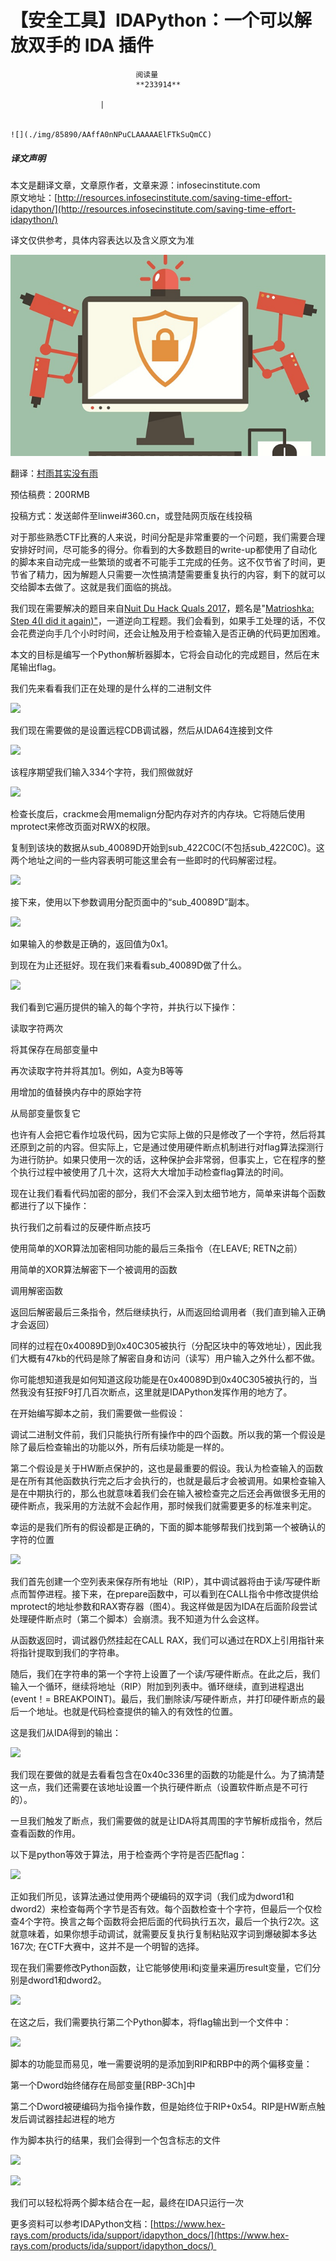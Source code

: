
# 【安全工具】IDAPython：一个可以解放双手的 IDA 插件


                                阅读量   
                                **233914**
                            
                        |
                        
                                                                                                                                    ![](./img/85890/AAffA0nNPuCLAAAAAElFTkSuQmCC)
                                                                                            



##### 译文声明

本文是翻译文章，文章原作者，文章来源：infosecinstitute.com
                                <br>原文地址：[http://resources.infosecinstitute.com/saving-time-effort-idapython/](http://resources.infosecinstitute.com/saving-time-effort-idapython/)

译文仅供参考，具体内容表达以及含义原文为准

[![](./img/85890/t0189742651524d0f4e.png)](./img/85890/t0189742651524d0f4e.png)



翻译：[村雨其实没有雨](http://bobao.360.cn/member/contribute?uid=2671379114)

预估稿费：200RMB

投稿方式：发送邮件至linwei#360.cn，或登陆网页版在线投稿



对于那些熟悉CTF比赛的人来说，时间分配是非常重要的一个问题，我们需要合理安排好时间，尽可能多的得分。你看到的大多数题目的write-up都使用了自动化的脚本来自动完成一些繁琐的或者不可能手工完成的任务。这不仅节省了时间，更节省了精力，因为解题人只需要一次性搞清楚需要重复执行的内容，剩下的就可以交给脚本去做了。这就是我们面临的挑战。

我们现在需要解决的题目来自[Nuit Du Hack Quals 2017](https://quals.nuitduhack.com/)，题名是"[Matrioshka: Step 4(I did it again)"](https://goo.gl/MhVl0g)，一道逆向工程题。我们会看到，如果手工处理的话，不仅会花费逆向手几个小时时间，还会让触及用于检查输入是否正确的代码更加困难。

本文的目标是编写一个Python解析器脚本，它将会自动化的完成题目，然后在末尾输出flag。

我们先来看看我们正在处理的是什么样的二进制文件

[![](./img/85890/AAffA0nNPuCLAAAAAElFTkSuQmCC)](https://p3.ssl.qhimg.com/t01c667b450e1d18cfa.png)

我们现在需要做的是设置远程CDB调试器，然后从IDA64连接到文件

[![](./img/85890/AAffA0nNPuCLAAAAAElFTkSuQmCC)](https://p0.ssl.qhimg.com/t014e159d3d67c4b476.png)

该程序期望我们输入334个字符，我们照做就好

[![](./img/85890/AAffA0nNPuCLAAAAAElFTkSuQmCC)](https://p5.ssl.qhimg.com/t01e56f443152587661.png)

检查长度后，crackme会用memalign分配内存对齐的内存块。它将随后使用mprotect来修改页面对RWX的权限。

复制到该块的数据从sub_40089D开始到sub_422C0C(不包括sub_422C0C)。这两个地址之间的一些内容表明可能这里会有一些即时的代码解密过程。

[![](./img/85890/AAffA0nNPuCLAAAAAElFTkSuQmCC)](https://p2.ssl.qhimg.com/t016f6f22be97a5bc94.png)

接下来，使用以下参数调用分配页面中的“sub_40089D”副本。

[![](./img/85890/AAffA0nNPuCLAAAAAElFTkSuQmCC)](https://p0.ssl.qhimg.com/t0147cc4f096fe364ef.png)

如果输入的参数是正确的，返回值为0x1。

到现在为止还挺好。现在我们来看看sub_40089D做了什么。

[![](./img/85890/AAffA0nNPuCLAAAAAElFTkSuQmCC)](https://p5.ssl.qhimg.com/t01920fc235bb6d3f56.png)

我们看到它遍历提供的输入的每个字符，并执行以下操作：

读取字符两次

将其保存在局部变量中

再次读取字符并将其加1。例如，A变为B等等

用增加的值替换内存中的原始字符

从局部变量恢复它

也许有人会把它看作垃圾代码，因为它实际上做的只是修改了一个字符，然后将其还原到之前的内容。但实际上，它是通过使用硬件断点机制进行对flag算法探测行为进行防护。如果只使用一次的话，这种保护会非常弱，但事实上，它在程序的整个执行过程中被使用了几十次，这将大大增加手动检查flag算法的时间。

现在让我们看看代码加密的部分，我们不会深入到太细节地方，简单来讲每个函数都进行了以下操作：

执行我们之前看过的反硬件断点技巧

使用简单的XOR算法加密相同功能的最后三条指令（在LEAVE; RETN之前）

用简单的XOR算法解密下一个被调用的函数

调用解密函数

返回后解密最后三条指令，然后继续执行，从而返回给调用者（我们直到输入正确才会返回）

同样的过程在0x40089D到0x40C305被执行（分配区块中的等效地址），因此我们大概有47kb的代码是除了解密自身和访问（读写）用户输入之外什么都不做。

你可能想知道我是如何知道这段功能是在0x40089D到0x40C305被执行的，当然我没有狂按F9打几百次断点，这里就是IDAPython发挥作用的地方了。

在开始编写脚本之前，我们需要做一些假设：

调试二进制文件前，我们只能执行所有操作中的四个函数。所以我的第一个假设是除了最后检查输出的功能以外，所有后续功能是一样的。

第二个假设是关于HW断点保护的，这也是最重要的假设。我认为检查输入的函数是在所有其他函数执行完之后才会执行的，也就是最后才会被调用。如果检查输入是在中期执行的，那么也就意味着我们会在输入被检查完之后还会再做很多无用的硬件断点，我采用的方法就不会起作用，那时候我们就需要更多的标准来判定。

幸运的是我们所有的假设都是正确的，下面的脚本能够帮我们找到第一个被确认的字符的位置

[![](./img/85890/AAffA0nNPuCLAAAAAElFTkSuQmCC)](https://p1.ssl.qhimg.com/t01673874eb170e02c4.png)

我们首先创建一个空列表来保存所有地址（RIP），其中调试器将由于读/写硬件断点而暂停进程。接下来，在prepare函数中，可以看到在CALL指令中修改提供给mprotect的地址参数和RAX寄存器（图4）。我这样做是因为IDA在后面阶段尝试处理硬件断点时（第二个脚本）会崩溃。我不知道为什么会这样。

从函数返回时，调试器仍然挂起在CALL RAX，我们可以通过在RDX上引用指针来将指针提取到我们的字符串。

随后，我们在字符串的第一个字符上设置了一个读/写硬件断点。在此之后，我们输入一个循环，继续将地址（RIP）附加到列表中。循环继续，直到进程退出(event！= BREAKPOINT)。最后，我们删除读/写硬件断点，并打印硬件断点的最后一个地址。也就是代码检查提供的输入的有效性的位置。

这是我们从IDA得到的输出：

[![](./img/85890/AAffA0nNPuCLAAAAAElFTkSuQmCC)](https://p3.ssl.qhimg.com/t01237995cc375aa1cf.png)

我们现在要做的就是去看看包含在0x40c336里的函数的功能是什么。为了搞清楚这一点，我们还需要在该地址设置一个执行硬件断点（设置软件断点是不可行的）。

一旦我们触发了断点，我们需要做的就是让IDA将其周围的字节解析成指令，然后查看函数的作用。

以下是python等效于算法，用于检查两个字符是否匹配flag：

[![](./img/85890/AAffA0nNPuCLAAAAAElFTkSuQmCC)](https://p1.ssl.qhimg.com/t01d0017648163c131b.png)

正如我们所见，该算法通过使用两个硬编码的双字词（我们成为dword1和dword2）来检查每两个字节是否有效。每个函数检查十个字符，但最后一个仅检查4个字符。换言之每个函数将会把后面的代码执行五次，最后一个执行2次。这就意味着，如果你想手动调试，就需要反复执行复制粘贴双字词到爆破脚本多达167次; 在CTF大赛中，这并不是一个明智的选择。

现在我们需要修改Python函数，让它能够使用i和j变量来遍历result变量，它们分别是dword1和dword2。

[![](./img/85890/AAffA0nNPuCLAAAAAElFTkSuQmCC)](https://p5.ssl.qhimg.com/t01c71fb88b0e0c0ba6.png)

在这之后，我们需要执行第二个Python脚本，将flag输出到一个文件中：

[![](./img/85890/AAffA0nNPuCLAAAAAElFTkSuQmCC)](https://p4.ssl.qhimg.com/t01aaa37cc1b4ca60aa.png)

脚本的功能显而易见，唯一需要说明的是添加到RIP和RBP中的两个偏移变量：

第一个Dword始终储存在局部变量[RBP-3Ch]中

第二个Dword被硬编码为指令操作数，但是始终位于RIP+0x54。RIP是HW断点触发后调试器挂起进程的地方

作为脚本执行的结果，我们会得到一个包含标志的文件

[![](./img/85890/AAffA0nNPuCLAAAAAElFTkSuQmCC)](https://p4.ssl.qhimg.com/t01cf02aa3b50ebb06e.png)

[![](./img/85890/AAffA0nNPuCLAAAAAElFTkSuQmCC)](https://p0.ssl.qhimg.com/t012dda27313cdebb61.png)

我们可以轻松将两个脚本结合在一起，最终在IDA只运行一次

更多资料可以参考IDAPython文档：[https://www.hex-rays.com/products/ida/support/idapython_docs/](https://www.hex-rays.com/products/ida/support/idapython_docs/) 
